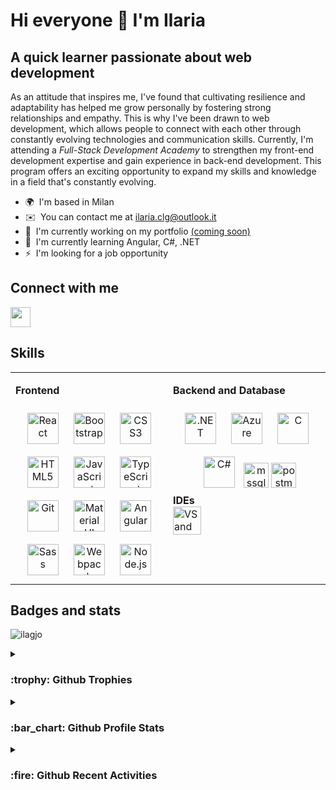 Hi everyone 👋 I'm Ilaria
==============================================================================================================================

A quick learner passionate about web development
-------------------------
As an attitude that inspires me, I've found that cultivating resilience and adaptability has helped me grow personally by fostering strong relationships and empathy. This is why I've been drawn to web development, which allows people to connect with each other through constantly evolving technologies and communication skills. Currently, I'm attending a <em>Full-Stack Development Academy</em> to strengthen my front-end development expertise and gain experience in back-end development. This program offers an exciting opportunity to expand my skills and knowledge in a field that's constantly evolving.

*   🌍  I'm based in Milan
*   ✉️  You can contact me at [ilaria.clg@outlook.it](mailto:ilaria.clg@outlook.it)
*   🚀  I'm currently working on my portfolio [(coming soon)](http://github.com/ilagjo)
*   🧠  I'm currently learning Angular, C#, .NET
*   ⚡  I'm looking for a job opportunity

Connect with me
-------
<p align="left">   
<a href="https://www.linkedin.com/in/ilaria-clg" target="_blank" rel="noreferrer"><img src="https://raw.githubusercontent.com/danielcranney/readme-generator/main/public/icons/socials/linkedin.svg" width="32" height="32" /></a></p>

Skills
------
<table><tr><td valign="top" width="50%">
  
<b> Frontend </b>
<div align="center">  
<a href="https://reactjs.org/" target="_blank"><img style="margin: 10px" src="https://profilinator.rishav.dev/skills-assets/react-original-wordmark.svg" alt="React" height="50" /></a>  
<a href="https://getbootstrap.com/docs/3.4/javascript/" target="_blank"><img style="margin: 10px" src="https://profilinator.rishav.dev/skills-assets/bootstrap-plain.svg" alt="Bootstrap" height="50" /></a>  
<a href="https://www.w3schools.com/css/" target="_blank"><img style="margin: 10px" src="https://profilinator.rishav.dev/skills-assets/css3-original-wordmark.svg" alt="CSS3" height="50" /></a>  
<a href="https://en.wikipedia.org/wiki/HTML5" target="_blank"><img style="margin: 10px" src="https://profilinator.rishav.dev/skills-assets/html5-original-wordmark.svg" alt="HTML5" height="50" /></a>  
<a href="https://www.javascript.com/" target="_blank"><img style="margin: 10px" src="https://profilinator.rishav.dev/skills-assets/javascript-original.svg" alt="JavaScript" height="50" /></a>  
<a href="https://www.typescriptlang.org/" target="_blank"><img style="margin: 10px" src="https://profilinator.rishav.dev/skills-assets/typescript-original.svg" alt="TypeScript" height="50" /></a>  
<a href="https://github.com/" target="_blank"><img style="margin: 10px" src="https://profilinator.rishav.dev/skills-assets/git-scm-icon.svg" alt="Git" height="50" /></a>  
<a href="https://mui.com/" target="_blank"><img style="margin: 10px" src="https://profilinator.rishav.dev/skills-assets/mui.png" alt="Material UI" height="50" /></a>  
<a href="https://angular.io/" target="_blank"><img style="margin: 10px" src="https://profilinator.rishav.dev/skills-assets/angularjs-original.svg" alt="Angular" height="50" /></a>  
<a href="https://sass-lang.com/" target="_blank"><img style="margin: 10px" src="https://profilinator.rishav.dev/skills-assets/sass-original.svg" alt="Sass" height="50" /></a>  
<a href="https://webpack.js.org/" target="_blank"><img style="margin: 10px" src="https://profilinator.rishav.dev/skills-assets/webpack-original.svg" alt="Webpack" height="50" /></a>  
<a href="https://nodejs.org/" target="_blank"><img style="margin: 10px" src="https://profilinator.rishav.dev/skills-assets/nodejs-original-wordmark.svg" alt="Node.js" height="50" /></a>  
</div>

</td><td valign="top" width="50%">

<b> Backend and Database </b>
<div align="center"> 
<a href="https://dotnet.microsoft.com/download/dotnet-framework" target="_blank"><img style="margin: 10px" src="https://profilinator.rishav.dev/skills-assets/dot-net-original-wordmark.svg" alt=".NET" height="50" /></a>  
<a href="https://azure.microsoft.com/en-in/" target="_blank"><img style="margin: 10px" src="https://profilinator.rishav.dev/skills-assets/microsoft_azure-icon.svg" alt="Azure" height="50" /></a>  
<a href="https://www.cprogramming.com/" target="_blank"><img style="margin: 10px" src="https://profilinator.rishav.dev/skills-assets/c-original.svg" alt="C" height="50" /></a>  
<a href="https://docs.microsoft.com/en-us/dotnet/csharp/" target="_blank"><img style="margin: 10px" src="https://profilinator.rishav.dev/skills-assets/csharp-original.svg" alt="C#" height="50" /></a>
<a href="https://www.microsoft.com/en-us/sql-server" target="_blank" rel="noreferrer"> <img src="https://www.svgrepo.com/show/303229/microsoft-sql-server-logo.svg" alt="mssql" width="40" height="40"/></a>
<a href="https://postman.com" target="_blank" rel="noreferrer"> <img src="https://www.vectorlogo.zone/logos/getpostman/getpostman-icon.svg" alt="postman" width="40" height="40"/> </a>
<br/>

<div align="left">
<b>IDEs </b>
<br/>
<img src="https://media2.giphy.com/media/v1.Y2lkPTc5MGI3NjExZGU4ZmFlOWFkYzI4MGM5YTk5NWFkOGJjYzQyNDNhMzYyMWRkOGY4ZiZlcD12MV9pbnRlcm5hbF9naWZzX2dpZklkJmN0PXM/DDTBPPHwBlhwYaTYFT/giphy.gif" alt="VS and VScode" width="45px" height="45px"/>
</div>
</div>


</td></tr></table>  

Badges and stats
------
<p align="left"> <img src="https://komarev.com/ghpvc/?username=ilagjo&label=Profile%20views&color=0e75b6&style=flat" alt="ilagjo" /> </p>

<details><summary><h3>:trophy: Github Trophies</h3></summary><p align="left">
<a href="https://github.com/ryo-ma/github-profile-trophy"><img src="https://github-profile-trophy.vercel.app/?username=ilagjo" alt="ilagjo" /></a> </p></details>

<details><summary><h3>:bar_chart: Github Profile Stats</h3></summary><p><img align="left" src="https://github-readme-stats.vercel.app/api/top-langs?username=ilagjo&show_icons=true&locale=en&layout=compact" alt="ilagjo" />
&nbsp;<img src="https://github-readme-stats.vercel.app/api?username=ilagjo&show_icons=true&locale=en" alt="ilagjo" /></p>
<b>Note:</b>
<span><em>Most Used Languages</em> is only a metric of the languages my public code consists of and doesn't reflect experience or skill level.</span>
</details>

<details><summary><h3>:fire: Github Recent Activities</h3></summary>
<a href="http://www.github.com/ilagjo"><img src="https://github-readme-activity-graph.cyclic.app/graph?username=ilagjo&bg_color=ffffff&color=000000&line=0891b2&point=000000&area_color=ffffff&area=true&hide_border=true&custom_title=GitHub%20Commits%20Graph" alt="GitHub Commits Graph" /></a>

-----
<br/>
<div>The skill icons and graphics used in this README.md file are sourced from <a href="https://profilinator.rishav.dev/" target="_blank">Github Profilinator</a>, <a href="https://rahuldkjain.github.io/gh-profile-readme-generator">GH profile READ.ME generator</a>, and <a href="https://www.profileme.dev/">ProfileMe.dev</a>.</div>
